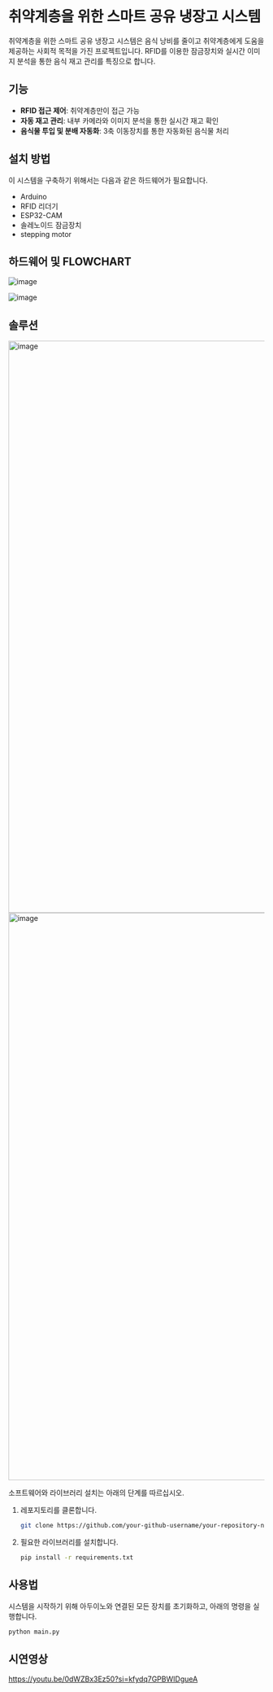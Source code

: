 # 취약계층을 위한 스마트 공유 냉장고 시스템

취약계층을 위한 스마트 공유 냉장고 시스템은 음식 낭비를 줄이고 취약계층에게 도움을 제공하는 사회적 목적을 가진 프로젝트입니다. RFID를 이용한 잠금장치와 실시간 이미지 분석을 통한 음식 재고 관리를 특징으로 합니다.

## 기능

- **RFID 접근 제어**: 취약계층만이 접근 가능
- **자동 재고 관리**: 내부 카메라와 이미지 분석을 통한 실시간 재고 확인
- **음식물 투입 및 분배 자동화**: 3축 이동장치를 통한 자동화된 음식물 처리

## 설치 방법

이 시스템을 구축하기 위해서는 다음과 같은 하드웨어가 필요합니다.

- Arduino
- RFID 리더기
- ESP32-CAM
- 솔레노이드 잠금장치
- stepping motor

## 하드웨어 및 FLOWCHART
![image](https://github.com/user-attachments/assets/96653b6a-1231-47ce-984f-a5d599319720)

![image](https://github.com/user-attachments/assets/ece3a685-a2ab-455b-b9b5-494ecffe55b6)

## 솔루션
<img width="1124" alt="image" src="https://github.com/user-attachments/assets/e9273962-866b-440a-a81b-ff30ccdd7aee">
<img width="1115" alt="image" src="https://github.com/user-attachments/assets/b5a6e8b9-c309-4035-b197-16d154208c24">


소프트웨어와 라이브러리 설치는 아래의 단계를 따르십시오.

1. 레포지토리를 클론합니다.
   ```bash
   git clone https://github.com/your-github-username/your-repository-name

2. 필요한 라이브러리를 설치합니다.
   ```bash
   pip install -r requirements.txt


## 사용법

시스템을 시작하기 위해 아두이노와 연결된 모든 장치를 초기화하고, 아래의 명령을 실행합니다.

```bash
python main.py
```


## 시연영상
https://youtu.be/0dWZBx3Ez50?si=kfydq7GPBWIDgueA

